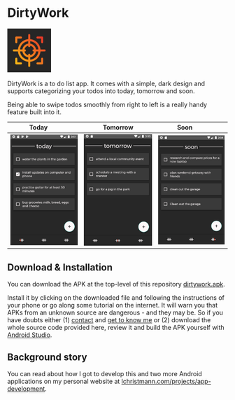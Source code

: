 # DirtyWork

<img src="images-for-readme/dirtywork-logo.png" width="100" height="100" alt="DirtyWork Logo" /><br>

DirtyWork is a to do list app. It comes with a simple, dark design and supports categorizing your todos into today, tomorrow and soon.

Being able to swipe todos smoothly from right to left is a really handy feature built into it.

Today&nbsp;&nbsp;&nbsp;&nbsp;&nbsp;&nbsp;&nbsp; | Tomorrow |  Soon&nbsp;&nbsp;&nbsp;&nbsp;&nbsp;&nbsp;&nbsp;&nbsp; |
:-------------------------:|:-------------------------:|:-------------------------:|
![](images-for-readme/dirtywork-1.png) | ![](images-for-readme/dirtywork-2.png) | ![](images-for-readme/dirtywork-3.png) |

## Download & Installation

You can download the APK at the top-level of this repository [dirtywork.apk](https://github.com/lchristmann/android-dirtywork/blob/main/dirtywork.apk).

Install it by clicking on the downloaded file and following the instructions of your phone or go along some tutorial on the internet. It will warn you that APKs from an unknown source are dangerous - and they may be. So if you have doubts either (1) [contact](https://lchristmann.com/contact/) and [get to know me](https://lchristmann.com) or (2) download the whole source code provided here, review it and build the APK yourself with [Android Studio](https://developer.android.com/studio).

## Background story

You can read about how I got to develop this and two more Android applications on my personal website at [lchristmann.com/projects/app-development](https://lchristmann.com/projects/app-development/).